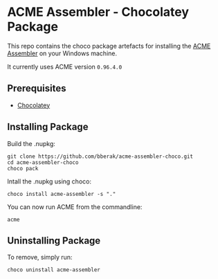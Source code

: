 # ACME Assembler - Chocolatey Package

This repo contains the choco package artefacts for installing the [ACME Assembler](https://sourceforge.net/projects/acme-crossass/) on your Windows machine.

It currently uses ACME version `0.96.4.0`

## Prerequisites

- [Chocolatey](https://chocolatey.org/)

## Installing Package

Build the .nupkg:

```
git clone https://github.com/bberak/acme-assembler-choco.git
cd acme-assembler-choco
choco pack
```

Intall the .nupkg using choco:

```
choco install acme-assembler -s "."
```

You can now run ACME from the commandline:

```
acme
```

## Uninstalling Package

To remove, simply run:

```
choco uninstall acme-assembler
```
